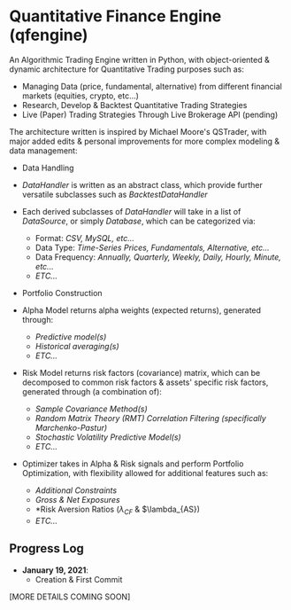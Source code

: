 # Quantitative Finance Engine (qfengine)
An Algorithmic Trading Engine written in Python, with object-oriented & dynamic architecture for Quantitative Trading purposes such as:
  - Managing Data (price, fundamental, alternative) from different financial markets (equities, crypto, etc...) 
  - Research, Develop & Backtest Quantitative Trading Strategies
  - Live (Paper) Trading Strategies Through Live Brokerage API (pending)
  
 The architecture written is inspired by Michael Moore's QSTrader, with major added edits & personal improvements for more complex modeling & data management:
 
 - Data Handling
  - *DataHandler* is written as an abstract class, which provide further versatile subclasses such as *BacktestDataHandler*
  - Each derived subclasses of *DataHandler* will take in a list of *DataSource*, or simply *Database*, which can be categorized via:
    - Format: *CSV, MySQL, etc...*
    - Data Type: *Time-Series Prices, Fundamentals, Alternative, etc...*
    - Data Frequency: *Annually, Quarterly, Weekly, Daily, Hourly, Minute, etc...*
    - *ETC...*
 
 - Portfolio Construction
 
  - Alpha Model returns alpha weights (expected returns), generated through:
    - *Predictive model(s)*
    - *Historical averaging(s)*
    - *ETC...*
   
  - Risk Model returns risk factors (covariance) matrix, which can be decomposed to common risk factors & assets' specific risk factors, generated through (a combination of):
    - *Sample Covariance Method(s)*
    - *Random Matrix Theory (RMT) Correlation Filtering (specifically Marchenko-Pastur)*
    - *Stochastic Volatility Predictive Model(s)*
    - *ETC...*
    
  - Optimizer takes in Alpha & Risk signals and perform Portfolio Optimization, with flexibility allowed for additional features such as:
    - *Additional Constraints*
    - *Gross & Net Exposures*
    - *Risk Aversion Ratios ($\lambda_{CF}$ & $\lambda_{AS})
    - *ETC...*
 
 

  
## Progress Log
- **January 19, 2021**:
  - Creation & First Commit


[MORE DETAILS COMING SOON]
